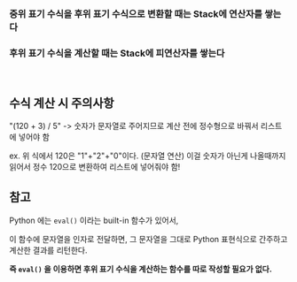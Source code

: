 ### 중위 표기 수식을 후위 표기 수식으로 변환할 때는 Stack에 연산자를 쌓는다

### 후위 표기 수식을 계산할 때는 Stack에 피연산자를 쌓는다

<br>

## 수식 계산 시 주의사항

"(120 + 3) / 5" -> 숫자가 문자열로 주어지므로 계산 전에 정수형으로 바꿔서 리스트에 넣어야 함

ex. 위 식에서 120은 "1"+"2"+"0"이다. (문자열 연산) 이걸 숫자가 아닌게 나올때까지 읽어서 정수 120으로 변환하여 리스트에 넣어줘야 함!

## 참고

Python 에는 `eval()` 이라는 built-in 함수가 있어서,

이 함수에 문자열을 인자로 전달하면,
그 문자열을 그대로 Python 표현식으로 간주하고 계산한 결과를 리턴한다.

**즉 `eval()` 을 이용하면
후위 표기 수식을 계산하는 함수를 따로 작성할 필요가 없다.**
